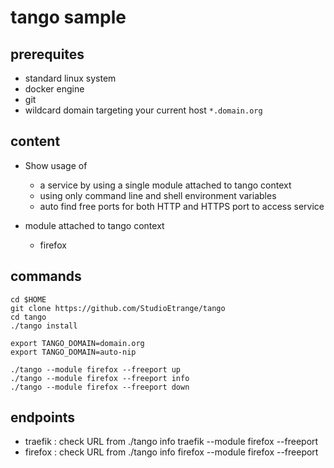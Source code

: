 # tango sample

## prerequites

* standard linux system
* docker engine
* git
* wildcard domain targeting your current host `*.domain.org`

## content

* Show usage of
    * a service by using a single module attached to tango context
    * using only command line and shell environment variables
    * auto find free ports for both HTTP and HTTPS port to access service

* module attached to tango context
    * firefox


## commands

```
cd $HOME
git clone https://github.com/StudioEtrange/tango
cd tango
./tango install

export TANGO_DOMAIN=domain.org
export TANGO_DOMAIN=auto-nip

./tango --module firefox --freeport up 
./tango --module firefox --freeport info
./tango --module firefox --freeport down

```

## endpoints

* traefik : check URL from ./tango info traefik --module firefox --freeport
* firefox : check URL from ./tango info firefox --module firefox --freeport